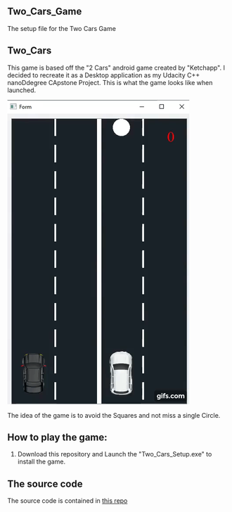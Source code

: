 ## Two_Cars_Game
The setup file for the Two Cars Game

## Two_Cars
This game is based off the "2 Cars" android game created by "Ketchapp". I decided to recreate it as a Desktop application as my Udacity C++ nanoDdegree CApstone Project. This is what the game looks like when launched.


<img src="images/gif.gif"/>


The idea of the game is to avoid the Squares and not miss a single Circle.

## How to play the game:
1.  Download this repository and Launch the "Two_Cars_Setup.exe" to install the game. 


## The source code 
The source code is contained in [this repo](https://github.com/charlescookey/Two_Cars)

   


